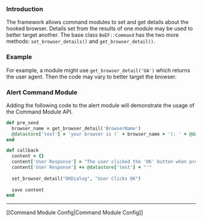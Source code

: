 ### Introduction ###

The framework allows command modules to set and get details about the hooked browser. Details set from the results of one module may be used to better target another. The base class `BeEF::Command` has the two more methods: `set_browser_details()` and `get_browser_detail()`.

### Example ###

For example, a module might use `get_browser_detail('UA')` which returns the user agent. Then the code may vary to better target the browser.

### Alert Command Module ###

Adding the following code to the alert module will demonstrate the usage of the Command Module API.

```ruby
def pre_send
  browser_name = get_browser_detail('BrowserName')
  @datastore['text'] = 'your browser is (' + browser_name + '): ' + @datastore['text']
end

def callback
  content = {}
  content['User Response'] = "The user clicked the 'OK' button when presented with an alert box saying: '"
  content['User Response'] += @datastore['text'] + "'"
  
  set_browser_detail("OKDialog", "User Clicks OK")
  
  save content
end
```
***
[[Command Module Config|Command Module Config]]